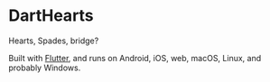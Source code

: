 # DartHearts

Hearts, Spades, bridge?

Built with [Flutter](https://flutter.dev), and runs on Android, iOS, web, macOS, Linux, and probably Windows.
